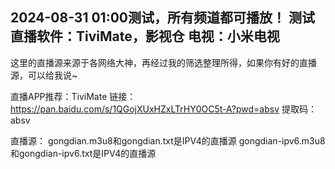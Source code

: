 2024-08-31 01:00测试，所有频道都可播放！
测试直播软件：TiviMate，影视仓
电视：小米电视
----------------------------------------------------------------------
这里的直播源来源于各网络大神，再经过我的筛选整理所得，如果你有好的直播源，可以给我说~

直播APP推荐：TiviMate
链接：https://pan.baidu.com/s/1QGojXUxHZxLTrHY0OC5t-A?pwd=absv 
提取码：absv 

直播源：
gongdian.m3u8和gongdian.txt是IPV4的直播源
gongdian-ipv6.m3u8和gongdian-ipv6.txt是IPV4的直播源


